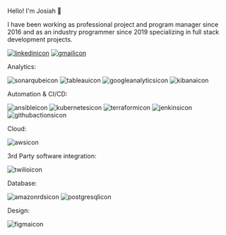 Hello! I'm Josiah 👋

I have been working as professional project and program manager since 2016 and as an industry programmer since 2019 specializing in full stack development projects.

[![linkedinicon](https://img.shields.io/badge/LinkedIn-0077B5?style=for-the-badge&logo=linkedin&logoColor=white)](https://www.linkedin.com/in/josiahboman/)
[![gmailicon](https://img.shields.io/badge/Gmail-D14836?style=for-the-badge&logo=gmail&logoColor=white)](mailto:contact@josiahboman.com)

Analytics:

![sonarqubeicon](https://img.shields.io/badge/Sonarqube-5190cf?style=for-the-badge&logo=sonarqube&logoColor=white)
![tableauicon](https://github.com/user-attachments/assets/1acf8abc-3cdf-4e68-8e25-05f0437da11a) 
![googleanalyticsicon](https://img.shields.io/badge/Google%20Analytics-E37400?style=for-the-badge&logo=google%20analytics&logoColor=white)
![kibanaicon](https://img.shields.io/badge/Kibana-005571?style=for-the-badge&logo=Kibana&logoColor=white)

Automation & CI/CD:

![ansibleicon](https://img.shields.io/badge/Ansible-000000?style=for-the-badge&logo=ansible&logoColor=white)
![kubernetesicon](https://img.shields.io/badge/Kubernetes-3069DE?style=for-the-badge&logo=kubernetes&logoColor=white)
![terraformicon](https://img.shields.io/badge/Terraform-7B42BC?style=for-the-badge&logo=terraform&logoColor=white)
![jenkinsicon](https://img.shields.io/badge/Jenkins-49728B?style=for-the-badge&logo=jenkins&logoColor=white)
![githubactionsicon](https://img.shields.io/badge/Github%20Actions-282a2e?style=for-the-badge&logo=githubactions&logoColor=367cfe)

Cloud:

![awsicon](	https://img.shields.io/badge/Amazon_AWS-FF9900?style=for-the-badge&logo=amazonaws&logoColor=white)


3rd Party software integration:

![twilioicon](https://img.shields.io/badge/Twilio-F22F46?style=for-the-badge&logo=Twilio&logoColor=white)

Database:

![amazonrdsicon](https://img.shields.io/badge/Amazon%20RDS-527FFF?style=for-the-badge&logo=amazon-rds&logoColor=white)
![postgresqlicon](https://img.shields.io/badge/PostgreSQL-316192?style=for-the-badge&logo=postgresql&logoColor=white)

Design:

![figmaicon](https://img.shields.io/badge/Figma-F24E1E?style=for-the-badge&logo=figma&logoColor=white)














